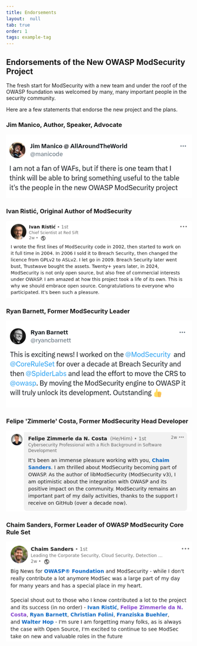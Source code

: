 ```yaml
---
title: Endorsements
layout:  null
tab: true
order: 1
tags: example-tag
---
```


## Endorsements of the New OWASP ModSecurity Project


The fresh start for ModSecurity with a new team and under the roof of the OWASP foundation was welcomed by many, many important people in the security community.

Here are a few statements that endorse the new project and the plans.


### Jim Manico, Author, Speaker, Advocate

<a href="https://twitter.com/manicode/status/1747342981160460398"><img src="assets/images/endorsement_jim_manico.png"></a>


### Ivan Ristić, Original Author of ModSecurity

<a href="https://www.linkedin.com/posts/ivanr_owasp-foundation-the-open-source-foundation-activity-7151319292498591744-LpRj?utm_source=share&utm_medium=member_desktop"><img src="assets/images/endorsement_ivan_ristic.png"></a>


### Ryan Barnett, Former ModSecurity Leader

<a href="https://twitter.com/ryancbarnett/status/1745810716316111183"><img src="assets/images/endorsement_ryan_barnett.png"></a>


### Felipe 'Zimmerle' Costa, Former ModSecurity Head Developer

<a href="https://www.linkedin.com/feed/update/urn:li:activity:7151335126017183744?commentUrn=urn%3Ali%3Acomment%3A%28activity%3A7151335126017183744%2C7152009190075416576%29&dashCommentUrn=urn%3Ali%3Afsd_comment%3A%287152009190075416576%2Curn%3Ali%3Aactivity%3A7151335126017183744%29"><img src="assets/images/endorsement_felipe_zimmerle_costa.png"></a>


### Chaim Sanders, Former Leader of OWASP ModSecurity Core Rule Set

<a href="https://www.linkedin.com/posts/chaim-sanders-a7a23713_owasp-foundation-the-open-source-foundation-activity-7151335126017183744-hDTE?utm_source=share&utm_medium=member_desktop"><img src="assets/images/endorsement_chaim_sanders.png"></a>



